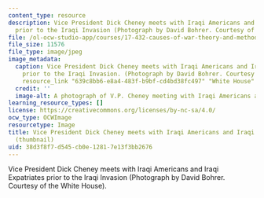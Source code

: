 ```yaml
---
content_type: resource
description: Vice President Dick Cheney meets with Iraqi Americans and Iraqi Expatriates
  prior to the Iraqi Invasion (Photograph by David Bohrer. Courtesy of the White House).
file: /ol-ocw-studio-app/courses/17-432-causes-of-war-theory-and-method-fall-2003/38d3f8f7d545cb0e12817e13f3bb2676_17-432f03-th.jpg
file_size: 11576
file_type: image/jpeg
image_metadata:
  caption: Vice President Dick Cheney meets with Iraqi Americans and Iraqi Expatriates
    prior to the Iraqi Invasion. (Photograph by David Bohrer. Courtesy of the {{%
    resource_link "639c8bb6-e8a4-483f-b9bf-cd4bd38fc497" "White House" %}}).
  credit: ''
  image-alt: A photograph of V.P. Cheney meeting with Iraqi Americans and Iraqi Expatriates.
learning_resource_types: []
license: https://creativecommons.org/licenses/by-nc-sa/4.0/
ocw_type: OCWImage
resourcetype: Image
title: Vice President Dick Cheney meets with Iraqi Americans and Iraqi Expatriates
  (thumbnail)
uid: 38d3f8f7-d545-cb0e-1281-7e13f3bb2676
---
```

Vice President Dick Cheney meets with Iraqi Americans and Iraqi Expatriates prior to the Iraqi Invasion (Photograph by David Bohrer. Courtesy of the White House).